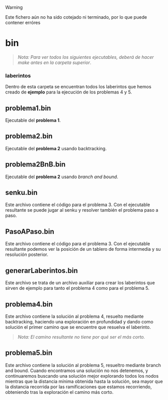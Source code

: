 > [!WARNING]
> Este fichero aún no ha sido cotejado ni terminado, por lo que puede contener erróres

# bin
>_Nota: Para ver todos los siguientes ejecutables, deberá de hacer make antes en la carpeta superior_.
### laberintos
Dentro de esta carpeta se encuentran todos los laberintos que hemos creado de **ejemplo** para la ejecución de los problemas 4 y 5.

## problema1.bin
Ejecutable del **problema 1**.

## problema2.bin
Ejecutable del **problema 2** usando backtracking.

## problema2BnB.bin
Ejecutable del **problema 2** usando _branch and bound_. 

## senku.bin
Este archivo contiene el código para el problema 3. Con el ejecutable resultante se puede jugar al senku y resolver también el problema paso a paso.

## PasoAPaso.bin
Este archivo contiene el código para el problema 3. Con el ejecutable resultante podemos ver la posición de un tablero de forma intermedia y su resolución posterior.

## generarLaberintos.bin
Este archivo se trata de un archivo auxiliar para crear los laberintos que sirven de ejemplo para tanto el problema 4 como para el problema 5.

## problema4.bin
Este archivo contiene la solución al problema 4, resuelto mediante backtracking, haciendo una exploración en profundidad y dando como solución el primer camino que se encuentre que resuelva el laberinto.

>_Nota: El camino resultante no tiene por qué ser el más corto._

## problema5.bin
Este archivo contiene la solución al problema 5, resueltro mediante branch and bound. Cuando encontramos una solución no nos detenemos, y continuaremos buscando una solución mejor explorando todos los nodos mientras que la distancia mínima obtenida hasta la solución, sea mayor que la distancia recorrida por las ramificaciones que estamos recorriendo, obteniendo tras la exploración el camino más corto.

